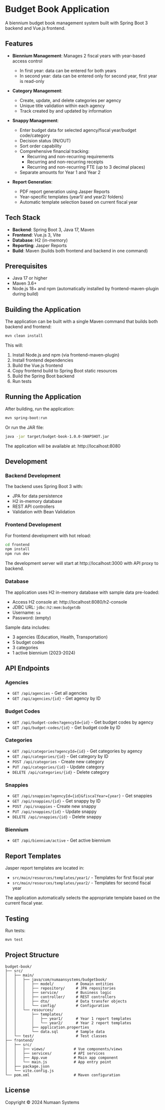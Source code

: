 # Budget Book Application

A biennium budget book management system built with Spring Boot 3 backend and Vue.js frontend.

## Features

- **Biennium Management**: Manages 2 fiscal years with year-based access control
  - In first year: data can be entered for both years
  - In second year: data can be entered only for second year, first year is read-only

- **Category Management**:
  - Create, update, and delete categories per agency
  - Unique title validation within each agency
  - Track created by and updated by information

- **Snappy Management**:
  - Enter budget data for selected agency/fiscal year/budget code/category
  - Decision status (IN/OUT)
  - Sort order capability
  - Comprehensive financial tracking:
    - Recurring and non-recurring requirements
    - Recurring and non-recurring receipts
    - Recurring and non-recurring FTE (up to 3 decimal places)
  - Separate amounts for Year 1 and Year 2

- **Report Generation**:
  - PDF report generation using Jasper Reports
  - Year-specific templates (year1/ and year2/ folders)
  - Automatic template selection based on current fiscal year

## Tech Stack

- **Backend**: Spring Boot 3, Java 17, Maven
- **Frontend**: Vue.js 3, Vite
- **Database**: H2 (in-memory)
- **Reporting**: Jasper Reports
- **Build**: Maven (builds both frontend and backend in one command)

## Prerequisites

- Java 17 or higher
- Maven 3.6+
- Node.js 18+ and npm (automatically installed by frontend-maven-plugin during build)

## Building the Application

The application can be built with a single Maven command that builds both backend and frontend:

```bash
mvn clean install
```

This will:
1. Install Node.js and npm (via frontend-maven-plugin)
2. Install frontend dependencies
3. Build the Vue.js frontend
4. Copy frontend build to Spring Boot static resources
5. Build the Spring Boot backend
6. Run tests

## Running the Application

After building, run the application:

```bash
mvn spring-boot:run
```

Or run the JAR file:

```bash
java -jar target/budget-book-1.0.0-SNAPSHOT.jar
```

The application will be available at: http://localhost:8080

## Development

### Backend Development

The backend uses Spring Boot 3 with:
- JPA for data persistence
- H2 in-memory database
- REST API controllers
- Validation with Bean Validation

### Frontend Development

For frontend development with hot reload:

```bash
cd frontend
npm install
npm run dev
```

The development server will start at http://localhost:3000 with API proxy to backend.

### Database

The application uses H2 in-memory database with sample data pre-loaded:
- Access H2 console at: http://localhost:8080/h2-console
- JDBC URL: `jdbc:h2:mem:budgetdb`
- Username: `sa`
- Password: (empty)

Sample data includes:
- 3 agencies (Education, Health, Transportation)
- 5 budget codes
- 3 categories
- 1 active biennium (2023-2024)

## API Endpoints

### Agencies
- `GET /api/agencies` - Get all agencies
- `GET /api/agencies/{id}` - Get agency by ID

### Budget Codes
- `GET /api/budget-codes?agencyId={id}` - Get budget codes by agency
- `GET /api/budget-codes/{id}` - Get budget code by ID

### Categories
- `GET /api/categories?agencyId={id}` - Get categories by agency
- `GET /api/categories/{id}` - Get category by ID
- `POST /api/categories` - Create new category
- `PUT /api/categories/{id}` - Update category
- `DELETE /api/categories/{id}` - Delete category

### Snappies
- `GET /api/snappies?agencyId={id}&fiscalYear={year}` - Get snappies
- `GET /api/snappies/{id}` - Get snappy by ID
- `POST /api/snappies` - Create new snappy
- `PUT /api/snappies/{id}` - Update snappy
- `DELETE /api/snappies/{id}` - Delete snappy

### Biennium
- `GET /api/biennium/active` - Get active biennium

## Report Templates

Jasper report templates are located in:
- `src/main/resources/templates/year1/` - Templates for first fiscal year
- `src/main/resources/templates/year2/` - Templates for second fiscal year

The application automatically selects the appropriate template based on the current fiscal year.

## Testing

Run tests:

```bash
mvn test
```

## Project Structure

```
budget-book/
├── src/
│   ├── main/
│   │   ├── java/com/numaansystems/budgetbook/
│   │   │   ├── model/          # Domain entities
│   │   │   ├── repository/     # JPA repositories
│   │   │   ├── service/        # Business logic
│   │   │   ├── controller/     # REST controllers
│   │   │   ├── dto/            # Data transfer objects
│   │   │   └── config/         # Configuration
│   │   └── resources/
│   │       ├── templates/
│   │       │   ├── year1/      # Year 1 report templates
│   │       │   └── year2/      # Year 2 report templates
│   │       ├── application.properties
│   │       └── data.sql        # Sample data
│   └── test/                   # Test classes
├── frontend/
│   ├── src/
│   │   ├── views/             # Vue components/views
│   │   ├── services/          # API services
│   │   ├── App.vue            # Main app component
│   │   └── main.js            # App entry point
│   ├── package.json
│   └── vite.config.js
└── pom.xml                    # Maven configuration
```

## License

Copyright © 2024 Numaan Systems
